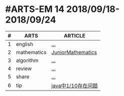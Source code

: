 #ARTS-EM 14 2018/09/18-2018/09/24
=================================

| # | ARTS | ARTICLE |
|---| ----- | ---------- |
|1|english|[...](../english/)|
|2|mathematics|[JuniorMathematics](../mathematics/)|
|3|algorithm|[...](../algorithm/src/)|
|4|review|[...]()|
|5|share|[...](../c/c_programing_language/)|
|6|tip|[java中1/10存在问题](Documents/github/codinglife/arts/tip/)|


